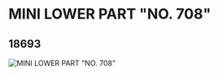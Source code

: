 # MINI LOWER PART "NO. 708"
## 18693
![MINI LOWER PART "NO. 708"](https://lc-www-live-s.legocdn.com/media/bricks/5/2/6087599.jpg)